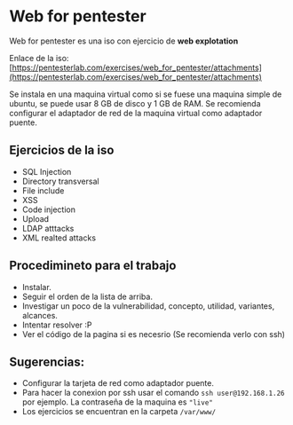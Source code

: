 # Web for pentester

Web for pentester es una iso con ejercicio de **web explotation**

Enlace de la iso: [https://pentesterlab.com/exercises/web_for_pentester/attachments](https://pentesterlab.com/exercises/web_for_pentester/attachments)

Se instala en una maquina virtual como si se fuese una maquina simple de ubuntu, se puede usar 8 GB de disco y 1 GB de RAM. Se recomienda configurar el adaptador de red de la maquina virtual como adaptador puente.

## Ejercicios de la iso
* SQL Injection
* Directory transversal
* File include
* XSS
* Code injection
* Upload
* LDAP atttacks
* XML realted attacks

## Procedimineto para el trabajo
* Instalar.
* Seguir el orden de la lista de arriba.
* Investigar un poco de la vulnerabilidad, concepto, utilidad, variantes, alcances.
* Intentar resolver :P
* Ver el código de la pagina si es necesrio (Se recomienda verlo con ssh)

## Sugerencias:
* Configurar la tarjeta de red como adaptador puente.
* Para hacer la conexion por ssh usar el comando `ssh user@192.168.1.26` por ejemplo. La contraseña de la maquina es `"live"`
* Los ejercicios se encuentran en la carpeta `/var/www/`
